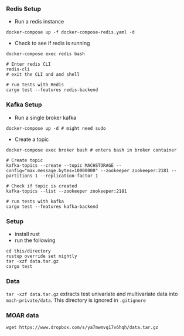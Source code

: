### Redis Setup

* Run a redis instance

```
docker-compose up -f docker-compose-redis.yaml -d
```

* Check to see if redis is running

```
docker-compose exec redis bash

# Enter redis CLI
redis-cli
# exit the CLI and and shell

# run tests with Redis
cargo test --features redis-backend
```


### Kafka Setup

* Run a single broker kafka

```
docker-compose up -d # might need sudo
```

* Create a topic

```
docker-compose exec broker bash # enters bash in broker container

# Create topic
kafka-topics --create --topic MACHSTORAGE --config="max.message.bytes=10000000" --zookeeper zookeeper:2181 --partitions 1 --replication-factor 1

# Check if topic is created
kafka-topics --list --zookeeper zookeeper:2181

# run tests with kafka
cargo test --features kafka-backend
```

### Setup

* install rust
* run the following

```
cd this/directory
rustup override set nightly
tar -xzf data.tar.gz
cargo test
```

### Data
`tar -xzf data.tar.gz` extracts test univariate and multivariate data into `mach-private/data`.
This directory is ignored in `.gitignore`

### MOAR data

`wget https://www.dropbox.com/s/ya7mwmvq17v6hqh/data.tar.gz`
